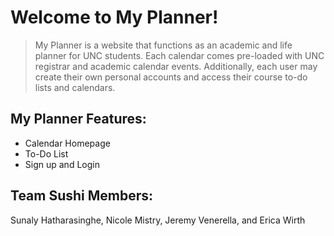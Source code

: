 # Welcome to My Planner!

> My Planner is a website that functions as an academic and life planner for UNC students. Each calendar comes pre-loaded with UNC registrar and academic calendar events. Additionally, each user may create their own personal accounts and access their course to-do lists and calendars.

## My Planner Features:
- Calendar Homepage
- To-Do List
- Sign up and Login 

## Team Sushi Members:
Sunaly Hatharasinghe, Nicole Mistry, Jeremy Venerella, and Erica Wirth
